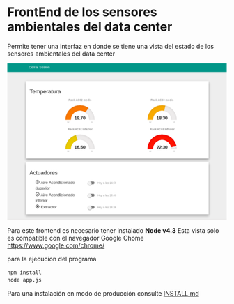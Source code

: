 # FrontEnd de los sensores ambientales del data center

Permite tener una interfaz en donde se tiene una vista del estado de los sensores ambientales del data center

![Pantalla de inicio del frontend](doc/imagenes/inicio.png "Pagina principal")

Para este frontend es necesario tener instalado **Node v4.3**
Esta vista solo es compatible con el navegador Google Chome <https://www.google.com/chrome/>

para la ejecucion del programa
```sh
npm install
node app.js
```
Para una instalación en modo de producción consulte [INSTALL.md](INSTALL.md "Archivo INSTALL.md")
